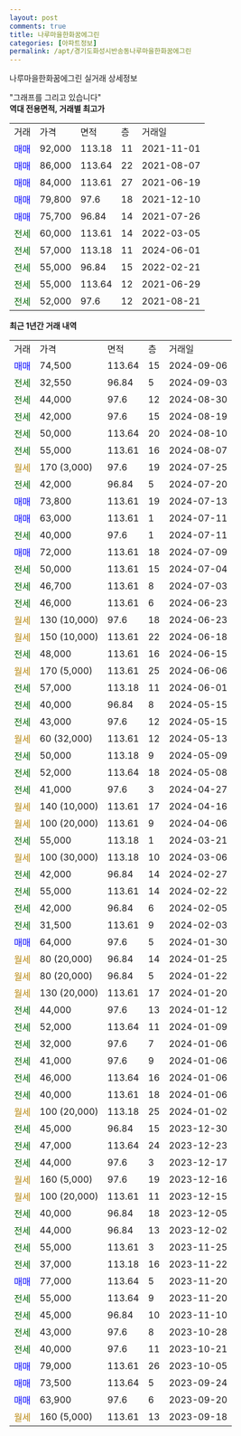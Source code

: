 ```yaml
---
layout: post
comments: true
title: 나루마을한화꿈에그린
categories: [아파트정보]
permalink: /apt/경기도화성시반송동나루마을한화꿈에그린
---
```


나루마을한화꿈에그린 실거래 상세정보

<script type="text/javascript">
  google.charts.load('current', {'packages':['line', 'corechart']});
  google.charts.setOnLoadCallback(drawChart);

  function drawChart() {
    var data = new google.visualization.DataTable();
    data.addColumn('date', '거래일');
    data.addColumn('number', "매매");
    data.addColumn('number', "전세");
    data.addColumn('number', "전매");

    data.addRows([[new Date(Date.parse("2024-09-06")), 74500, null, null], [new Date(Date.parse("2024-09-03")), null, 32550, null], [new Date(Date.parse("2024-08-30")), null, 44000, null], [new Date(Date.parse("2024-08-19")), null, 42000, null], [new Date(Date.parse("2024-08-10")), null, 50000, null], [new Date(Date.parse("2024-08-07")), null, 55000, null], [new Date(Date.parse("2024-07-25")), null, null, null], [new Date(Date.parse("2024-07-20")), null, 42000, null], [new Date(Date.parse("2024-07-13")), 73800, null, null], [new Date(Date.parse("2024-07-11")), 63000, null, null], [new Date(Date.parse("2024-07-11")), null, 40000, null], [new Date(Date.parse("2024-07-09")), 72000, null, null], [new Date(Date.parse("2024-07-04")), null, 50000, null], [new Date(Date.parse("2024-07-03")), null, 46700, null], [new Date(Date.parse("2024-06-23")), null, 46000, null], [new Date(Date.parse("2024-06-23")), null, null, null], [new Date(Date.parse("2024-06-18")), null, null, null], [new Date(Date.parse("2024-06-15")), null, 48000, null], [new Date(Date.parse("2024-06-06")), null, null, null], [new Date(Date.parse("2024-06-01")), null, 57000, null], [new Date(Date.parse("2024-05-15")), null, 40000, null], [new Date(Date.parse("2024-05-15")), null, 43000, null], [new Date(Date.parse("2024-05-13")), null, null, null], [new Date(Date.parse("2024-05-09")), null, 50000, null], [new Date(Date.parse("2024-05-08")), null, 52000, null], [new Date(Date.parse("2024-04-27")), null, 41000, null], [new Date(Date.parse("2024-04-16")), null, null, null], [new Date(Date.parse("2024-04-06")), null, null, null], [new Date(Date.parse("2024-03-21")), null, 55000, null], [new Date(Date.parse("2024-03-06")), null, null, null], [new Date(Date.parse("2024-02-27")), null, 42000, null], [new Date(Date.parse("2024-02-22")), null, 55000, null], [new Date(Date.parse("2024-02-05")), null, 42000, null], [new Date(Date.parse("2024-02-03")), null, 31500, null], [new Date(Date.parse("2024-01-30")), 64000, null, null], [new Date(Date.parse("2024-01-25")), null, null, null], [new Date(Date.parse("2024-01-22")), null, null, null], [new Date(Date.parse("2024-01-20")), null, null, null], [new Date(Date.parse("2024-01-12")), null, 44000, null], [new Date(Date.parse("2024-01-09")), null, 52000, null], [new Date(Date.parse("2024-01-06")), null, 32000, null], [new Date(Date.parse("2024-01-06")), null, 41000, null], [new Date(Date.parse("2024-01-06")), null, 46000, null], [new Date(Date.parse("2024-01-06")), null, 40000, null], [new Date(Date.parse("2024-01-02")), null, null, null], [new Date(Date.parse("2023-12-30")), null, 45000, null], [new Date(Date.parse("2023-12-23")), null, 47000, null], [new Date(Date.parse("2023-12-17")), null, 44000, null], [new Date(Date.parse("2023-12-16")), null, null, null], [new Date(Date.parse("2023-12-15")), null, null, null], [new Date(Date.parse("2023-12-05")), null, 40000, null], [new Date(Date.parse("2023-12-02")), null, 44000, null], [new Date(Date.parse("2023-11-25")), null, 55000, null], [new Date(Date.parse("2023-11-22")), null, 37000, null], [new Date(Date.parse("2023-11-20")), 77000, null, null], [new Date(Date.parse("2023-11-20")), null, 55000, null], [new Date(Date.parse("2023-11-10")), null, 45000, null], [new Date(Date.parse("2023-10-28")), null, 43000, null], [new Date(Date.parse("2023-10-21")), null, 40000, null], [new Date(Date.parse("2023-10-05")), 79000, null, null], [new Date(Date.parse("2023-09-24")), 73500, null, null], [new Date(Date.parse("2023-09-20")), 63900, null, null], [new Date(Date.parse("2023-09-18")), null, null, null]]);

    var options = {
      hAxis: {
        format: 'yyyy/MM/dd'
      },    
      lineWidth: 0,
      pointsVisible: true,    
      title: '최근 1년간 유형별 실거래가 분포',
      legend: { position: 'bottom' }
    };

    var formatter = new google.visualization.NumberFormat({pattern:'###,###'} );
    formatter.format(data, 1);
    formatter.format(data, 2);
    
    setTimeout(function() {
        var chart = new google.visualization.LineChart(document.getElementById('columnchart_material'));
        chart.draw(data, (options));
        document.getElementById('loading').style.display = 'none';
    }, 200);
  }
</script>


<div id="loading" style="z-index:20; display: block; margin-left: 0px">"그래프를 그리고 있습니다"</div>
<div id="columnchart_material" style="width: 95%; margin-left: 0px; display: block"></div>
<!-- contents start -->
<b>역대 전용면적, 거래별 최고가</b>
<table class="sortable">
    <tr>
      <td>거래</td>
      <td>가격</td>
      <td>면적</td>
      <td>층</td>
      <td>거래일</td>
    </tr>
        <tr>
          <td><a style="color: blue">매매</a></td>
          <td>92,000</td>
          <td>113.18</td>
          <td>11</td>
          <td>2021-11-01</td>
        </tr>            <tr>
          <td><a style="color: blue">매매</a></td>
          <td>86,000</td>
          <td>113.64</td>
          <td>22</td>
          <td>2021-08-07</td>
        </tr>            <tr>
          <td><a style="color: blue">매매</a></td>
          <td>84,000</td>
          <td>113.61</td>
          <td>27</td>
          <td>2021-06-19</td>
        </tr>            <tr>
          <td><a style="color: blue">매매</a></td>
          <td>79,800</td>
          <td>97.6</td>
          <td>18</td>
          <td>2021-12-10</td>
        </tr>            <tr>
          <td><a style="color: blue">매매</a></td>
          <td>75,700</td>
          <td>96.84</td>
          <td>14</td>
          <td>2021-07-26</td>
        </tr>        
        <tr>
              <td><a style="color: darkgreen">전세</a></td>
              <td>60,000</td>
              <td>113.61</td>
              <td>14</td>
              <td>2022-03-05</td>
            </tr>            <tr>
              <td><a style="color: darkgreen">전세</a></td>
              <td>57,000</td>
              <td>113.18</td>
              <td>11</td>
              <td>2024-06-01</td>
            </tr>            <tr>
              <td><a style="color: darkgreen">전세</a></td>
              <td>55,000</td>
              <td>96.84</td>
              <td>15</td>
              <td>2022-02-21</td>
            </tr>            <tr>
              <td><a style="color: darkgreen">전세</a></td>
              <td>55,000</td>
              <td>113.64</td>
              <td>12</td>
              <td>2021-06-29</td>
            </tr>            <tr>
              <td><a style="color: darkgreen">전세</a></td>
              <td>52,000</td>
              <td>97.6</td>
              <td>12</td>
              <td>2021-08-21</td>
            </tr>        
    
</table>

<b>최근 1년간 거래 내역</b>

<table class="sortable">
    <tr>
      <td>거래</td>
      <td>가격</td>
      <td>면적</td>
      <td>층</td>
      <td>거래일</td>
    </tr>
    <tr>
      <td><a style="color: blue">매매</a></td>
      <td>74,500</td>
      <td>113.64</td>
      <td>15</td>
      <td>2024-09-06</td>
    </tr>          <tr>
      <td><a style="color: darkgreen">전세</a></td>
      <td>32,550</td>
      <td>96.84</td>
      <td>5</td>
      <td>2024-09-03</td>
    </tr>          <tr>
      <td><a style="color: darkgreen">전세</a></td>
      <td>44,000</td>
      <td>97.6</td>
      <td>12</td>
      <td>2024-08-30</td>
    </tr>          <tr>
      <td><a style="color: darkgreen">전세</a></td>
      <td>42,000</td>
      <td>97.6</td>
      <td>15</td>
      <td>2024-08-19</td>
    </tr>          <tr>
      <td><a style="color: darkgreen">전세</a></td>
      <td>50,000</td>
      <td>113.64</td>
      <td>20</td>
      <td>2024-08-10</td>
    </tr>          <tr>
      <td><a style="color: darkgreen">전세</a></td>
      <td>55,000</td>
      <td>113.61</td>
      <td>16</td>
      <td>2024-08-07</td>
    </tr>          <tr>
      <td><a style="color: darkgoldenrod">월세</a></td>
      <td>170 (3,000)</td>
      <td>97.6</td>
      <td>19</td>
      <td>2024-07-25</td>
    </tr>          <tr>
      <td><a style="color: darkgreen">전세</a></td>
      <td>42,000</td>
      <td>96.84</td>
      <td>5</td>
      <td>2024-07-20</td>
    </tr>          <tr>
      <td><a style="color: blue">매매</a></td>
      <td>73,800</td>
      <td>113.61</td>
      <td>19</td>
      <td>2024-07-13</td>
    </tr>          <tr>
      <td><a style="color: blue">매매</a></td>
      <td>63,000</td>
      <td>113.61</td>
      <td>1</td>
      <td>2024-07-11</td>
    </tr>          <tr>
      <td><a style="color: darkgreen">전세</a></td>
      <td>40,000</td>
      <td>97.6</td>
      <td>1</td>
      <td>2024-07-11</td>
    </tr>          <tr>
      <td><a style="color: blue">매매</a></td>
      <td>72,000</td>
      <td>113.61</td>
      <td>18</td>
      <td>2024-07-09</td>
    </tr>          <tr>
      <td><a style="color: darkgreen">전세</a></td>
      <td>50,000</td>
      <td>113.61</td>
      <td>15</td>
      <td>2024-07-04</td>
    </tr>          <tr>
      <td><a style="color: darkgreen">전세</a></td>
      <td>46,700</td>
      <td>113.61</td>
      <td>8</td>
      <td>2024-07-03</td>
    </tr>          <tr>
      <td><a style="color: darkgreen">전세</a></td>
      <td>46,000</td>
      <td>113.61</td>
      <td>6</td>
      <td>2024-06-23</td>
    </tr>          <tr>
      <td><a style="color: darkgoldenrod">월세</a></td>
      <td>130 (10,000)</td>
      <td>97.6</td>
      <td>18</td>
      <td>2024-06-23</td>
    </tr>          <tr>
      <td><a style="color: darkgoldenrod">월세</a></td>
      <td>150 (10,000)</td>
      <td>113.61</td>
      <td>22</td>
      <td>2024-06-18</td>
    </tr>          <tr>
      <td><a style="color: darkgreen">전세</a></td>
      <td>48,000</td>
      <td>113.61</td>
      <td>16</td>
      <td>2024-06-15</td>
    </tr>          <tr>
      <td><a style="color: darkgoldenrod">월세</a></td>
      <td>170 (5,000)</td>
      <td>113.61</td>
      <td>25</td>
      <td>2024-06-06</td>
    </tr>          <tr>
      <td><a style="color: darkgreen">전세</a></td>
      <td>57,000</td>
      <td>113.18</td>
      <td>11</td>
      <td>2024-06-01</td>
    </tr>          <tr>
      <td><a style="color: darkgreen">전세</a></td>
      <td>40,000</td>
      <td>96.84</td>
      <td>8</td>
      <td>2024-05-15</td>
    </tr>          <tr>
      <td><a style="color: darkgreen">전세</a></td>
      <td>43,000</td>
      <td>97.6</td>
      <td>12</td>
      <td>2024-05-15</td>
    </tr>          <tr>
      <td><a style="color: darkgoldenrod">월세</a></td>
      <td>60 (32,000)</td>
      <td>113.61</td>
      <td>12</td>
      <td>2024-05-13</td>
    </tr>          <tr>
      <td><a style="color: darkgreen">전세</a></td>
      <td>50,000</td>
      <td>113.18</td>
      <td>9</td>
      <td>2024-05-09</td>
    </tr>          <tr>
      <td><a style="color: darkgreen">전세</a></td>
      <td>52,000</td>
      <td>113.64</td>
      <td>18</td>
      <td>2024-05-08</td>
    </tr>          <tr>
      <td><a style="color: darkgreen">전세</a></td>
      <td>41,000</td>
      <td>97.6</td>
      <td>3</td>
      <td>2024-04-27</td>
    </tr>          <tr>
      <td><a style="color: darkgoldenrod">월세</a></td>
      <td>140 (10,000)</td>
      <td>113.61</td>
      <td>17</td>
      <td>2024-04-16</td>
    </tr>          <tr>
      <td><a style="color: darkgoldenrod">월세</a></td>
      <td>100 (20,000)</td>
      <td>113.61</td>
      <td>9</td>
      <td>2024-04-06</td>
    </tr>          <tr>
      <td><a style="color: darkgreen">전세</a></td>
      <td>55,000</td>
      <td>113.18</td>
      <td>1</td>
      <td>2024-03-21</td>
    </tr>          <tr>
      <td><a style="color: darkgoldenrod">월세</a></td>
      <td>100 (30,000)</td>
      <td>113.18</td>
      <td>10</td>
      <td>2024-03-06</td>
    </tr>          <tr>
      <td><a style="color: darkgreen">전세</a></td>
      <td>42,000</td>
      <td>96.84</td>
      <td>14</td>
      <td>2024-02-27</td>
    </tr>          <tr>
      <td><a style="color: darkgreen">전세</a></td>
      <td>55,000</td>
      <td>113.61</td>
      <td>14</td>
      <td>2024-02-22</td>
    </tr>          <tr>
      <td><a style="color: darkgreen">전세</a></td>
      <td>42,000</td>
      <td>96.84</td>
      <td>6</td>
      <td>2024-02-05</td>
    </tr>          <tr>
      <td><a style="color: darkgreen">전세</a></td>
      <td>31,500</td>
      <td>113.61</td>
      <td>9</td>
      <td>2024-02-03</td>
    </tr>          <tr>
      <td><a style="color: blue">매매</a></td>
      <td>64,000</td>
      <td>97.6</td>
      <td>5</td>
      <td>2024-01-30</td>
    </tr>          <tr>
      <td><a style="color: darkgoldenrod">월세</a></td>
      <td>80 (20,000)</td>
      <td>96.84</td>
      <td>14</td>
      <td>2024-01-25</td>
    </tr>          <tr>
      <td><a style="color: darkgoldenrod">월세</a></td>
      <td>80 (20,000)</td>
      <td>96.84</td>
      <td>5</td>
      <td>2024-01-22</td>
    </tr>          <tr>
      <td><a style="color: darkgoldenrod">월세</a></td>
      <td>130 (20,000)</td>
      <td>113.61</td>
      <td>17</td>
      <td>2024-01-20</td>
    </tr>          <tr>
      <td><a style="color: darkgreen">전세</a></td>
      <td>44,000</td>
      <td>97.6</td>
      <td>13</td>
      <td>2024-01-12</td>
    </tr>          <tr>
      <td><a style="color: darkgreen">전세</a></td>
      <td>52,000</td>
      <td>113.64</td>
      <td>11</td>
      <td>2024-01-09</td>
    </tr>          <tr>
      <td><a style="color: darkgreen">전세</a></td>
      <td>32,000</td>
      <td>97.6</td>
      <td>7</td>
      <td>2024-01-06</td>
    </tr>          <tr>
      <td><a style="color: darkgreen">전세</a></td>
      <td>41,000</td>
      <td>97.6</td>
      <td>9</td>
      <td>2024-01-06</td>
    </tr>          <tr>
      <td><a style="color: darkgreen">전세</a></td>
      <td>46,000</td>
      <td>113.64</td>
      <td>16</td>
      <td>2024-01-06</td>
    </tr>          <tr>
      <td><a style="color: darkgreen">전세</a></td>
      <td>40,000</td>
      <td>113.61</td>
      <td>18</td>
      <td>2024-01-06</td>
    </tr>          <tr>
      <td><a style="color: darkgoldenrod">월세</a></td>
      <td>100 (20,000)</td>
      <td>113.18</td>
      <td>25</td>
      <td>2024-01-02</td>
    </tr>          <tr>
      <td><a style="color: darkgreen">전세</a></td>
      <td>45,000</td>
      <td>96.84</td>
      <td>15</td>
      <td>2023-12-30</td>
    </tr>          <tr>
      <td><a style="color: darkgreen">전세</a></td>
      <td>47,000</td>
      <td>113.64</td>
      <td>24</td>
      <td>2023-12-23</td>
    </tr>          <tr>
      <td><a style="color: darkgreen">전세</a></td>
      <td>44,000</td>
      <td>97.6</td>
      <td>3</td>
      <td>2023-12-17</td>
    </tr>          <tr>
      <td><a style="color: darkgoldenrod">월세</a></td>
      <td>160 (5,000)</td>
      <td>97.6</td>
      <td>19</td>
      <td>2023-12-16</td>
    </tr>          <tr>
      <td><a style="color: darkgoldenrod">월세</a></td>
      <td>100 (20,000)</td>
      <td>113.61</td>
      <td>11</td>
      <td>2023-12-15</td>
    </tr>          <tr>
      <td><a style="color: darkgreen">전세</a></td>
      <td>40,000</td>
      <td>96.84</td>
      <td>18</td>
      <td>2023-12-05</td>
    </tr>          <tr>
      <td><a style="color: darkgreen">전세</a></td>
      <td>44,000</td>
      <td>96.84</td>
      <td>13</td>
      <td>2023-12-02</td>
    </tr>          <tr>
      <td><a style="color: darkgreen">전세</a></td>
      <td>55,000</td>
      <td>113.61</td>
      <td>3</td>
      <td>2023-11-25</td>
    </tr>          <tr>
      <td><a style="color: darkgreen">전세</a></td>
      <td>37,000</td>
      <td>113.18</td>
      <td>16</td>
      <td>2023-11-22</td>
    </tr>          <tr>
      <td><a style="color: blue">매매</a></td>
      <td>77,000</td>
      <td>113.64</td>
      <td>5</td>
      <td>2023-11-20</td>
    </tr>          <tr>
      <td><a style="color: darkgreen">전세</a></td>
      <td>55,000</td>
      <td>113.64</td>
      <td>9</td>
      <td>2023-11-20</td>
    </tr>          <tr>
      <td><a style="color: darkgreen">전세</a></td>
      <td>45,000</td>
      <td>96.84</td>
      <td>10</td>
      <td>2023-11-10</td>
    </tr>          <tr>
      <td><a style="color: darkgreen">전세</a></td>
      <td>43,000</td>
      <td>97.6</td>
      <td>8</td>
      <td>2023-10-28</td>
    </tr>          <tr>
      <td><a style="color: darkgreen">전세</a></td>
      <td>40,000</td>
      <td>97.6</td>
      <td>11</td>
      <td>2023-10-21</td>
    </tr>          <tr>
      <td><a style="color: blue">매매</a></td>
      <td>79,000</td>
      <td>113.61</td>
      <td>26</td>
      <td>2023-10-05</td>
    </tr>          <tr>
      <td><a style="color: blue">매매</a></td>
      <td>73,500</td>
      <td>113.64</td>
      <td>5</td>
      <td>2023-09-24</td>
    </tr>          <tr>
      <td><a style="color: blue">매매</a></td>
      <td>63,900</td>
      <td>97.6</td>
      <td>6</td>
      <td>2023-09-20</td>
    </tr>          <tr>
      <td><a style="color: darkgoldenrod">월세</a></td>
      <td>160 (5,000)</td>
      <td>113.61</td>
      <td>13</td>
      <td>2023-09-18</td>
    </tr>      </table>
<!-- contents end -->    

